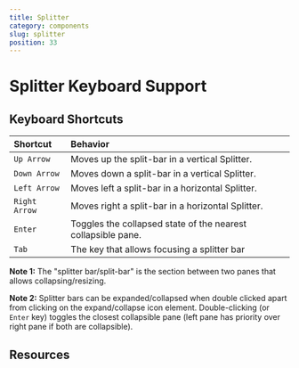 ```yaml
---
title: Splitter
category: components
slug: splitter
position: 33
---
```

# Splitter Keyboard Support

## Keyboard Shortcuts

| Shortcut         | Behavior |
|:-                |:-        |
| `Up Arrow`         | Moves up the split-bar in a vertical Splitter.    |
| `Down Arrow`       | Moves down a split-bar in a vertical Splitter.    |
| `Left Arrow`       | Moves left a split-bar in a horizontal Splitter.  |
| `Right Arrow`      | Moves right a split-bar in a horizontal Splitter. |
| `Enter`            | Toggles the collapsed state of the nearest collapsible pane. |
| `Tab`              | The key that allows focusing a splitter bar |

**Note 1:** The "splitter bar/split-bar" is the section between two panes that allows collapsing/resizing.

**Note 2:** Splitter bars can be expanded/collapsed when double clicked apart from clicking on the expand/collapse icon element. Double-clicking (or `Enter` key) toggles the closest collapsible pane (left pane has priority over right pane if both are collapsible).

## Resources
